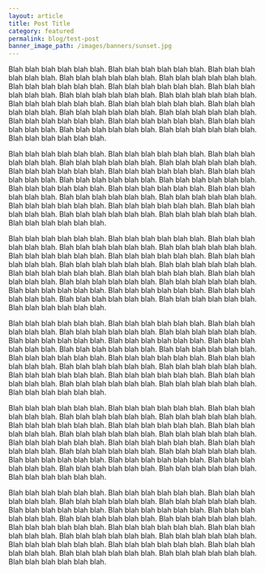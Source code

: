 ```yaml
---
layout: article
title: Post Title
category: featured
permalink: blog/test-post
banner_image_path: /images/banners/sunset.jpg
---
```


Blah blah blah blah blah blah. Blah blah blah blah blah blah. Blah blah blah blah blah blah.	Blah blah blah blah blah blah. Blah blah blah blah blah blah. Blah blah blah blah blah blah.	Blah blah blah blah blah blah. Blah blah blah blah blah blah. Blah blah blah blah blah blah.	Blah blah blah blah blah blah. Blah blah blah blah blah blah. Blah blah blah blah blah blah.	Blah blah blah blah blah blah. Blah blah blah blah blah blah. Blah blah blah blah blah blah.	Blah blah blah blah blah blah. Blah blah blah blah blah blah. Blah blah blah blah blah blah.	Blah blah blah blah blah blah. Blah blah blah blah blah blah. Blah blah blah blah blah blah.


Blah blah blah blah blah blah. Blah blah blah blah blah blah. Blah blah blah blah blah blah.	Blah blah blah blah blah blah. Blah blah blah blah blah blah. Blah blah blah blah blah blah.	Blah blah blah blah blah blah. Blah blah blah blah blah blah. Blah blah blah blah blah blah.	Blah blah blah blah blah blah. Blah blah blah blah blah blah. Blah blah blah blah blah blah.	Blah blah blah blah blah blah. Blah blah blah blah blah blah. Blah blah blah blah blah blah.	Blah blah blah blah blah blah. Blah blah blah blah blah blah. Blah blah blah blah blah blah.	Blah blah blah blah blah blah. Blah blah blah blah blah blah. Blah blah blah blah blah blah.


Blah blah blah blah blah blah. Blah blah blah blah blah blah. Blah blah blah blah blah blah.	Blah blah blah blah blah blah. Blah blah blah blah blah blah. Blah blah blah blah blah blah.	Blah blah blah blah blah blah. Blah blah blah blah blah blah. Blah blah blah blah blah blah.	Blah blah blah blah blah blah. Blah blah blah blah blah blah. Blah blah blah blah blah blah.	Blah blah blah blah blah blah. Blah blah blah blah blah blah. Blah blah blah blah blah blah.	Blah blah blah blah blah blah. Blah blah blah blah blah blah. Blah blah blah blah blah blah.	Blah blah blah blah blah blah. Blah blah blah blah blah blah. Blah blah blah blah blah blah.


Blah blah blah blah blah blah. Blah blah blah blah blah blah. Blah blah blah blah blah blah.	Blah blah blah blah blah blah. Blah blah blah blah blah blah. Blah blah blah blah blah blah.	Blah blah blah blah blah blah. Blah blah blah blah blah blah. Blah blah blah blah blah blah.	Blah blah blah blah blah blah. Blah blah blah blah blah blah. Blah blah blah blah blah blah.	Blah blah blah blah blah blah. Blah blah blah blah blah blah. Blah blah blah blah blah blah.	Blah blah blah blah blah blah. Blah blah blah blah blah blah. Blah blah blah blah blah blah.	Blah blah blah blah blah blah. Blah blah blah blah blah blah. Blah blah blah blah blah blah.


Blah blah blah blah blah blah. Blah blah blah blah blah blah. Blah blah blah blah blah blah.	Blah blah blah blah blah blah. Blah blah blah blah blah blah. Blah blah blah blah blah blah.	Blah blah blah blah blah blah. Blah blah blah blah blah blah. Blah blah blah blah blah blah.	Blah blah blah blah blah blah. Blah blah blah blah blah blah. Blah blah blah blah blah blah.	Blah blah blah blah blah blah. Blah blah blah blah blah blah. Blah blah blah blah blah blah.	Blah blah blah blah blah blah. Blah blah blah blah blah blah. Blah blah blah blah blah blah.	Blah blah blah blah blah blah. Blah blah blah blah blah blah. Blah blah blah blah blah blah.


Blah blah blah blah blah blah. Blah blah blah blah blah blah. Blah blah blah blah blah blah.	Blah blah blah blah blah blah. Blah blah blah blah blah blah. Blah blah blah blah blah blah.	Blah blah blah blah blah blah. Blah blah blah blah blah blah. Blah blah blah blah blah blah.	Blah blah blah blah blah blah. Blah blah blah blah blah blah. Blah blah blah blah blah blah.	Blah blah blah blah blah blah. Blah blah blah blah blah blah. Blah blah blah blah blah blah.	Blah blah blah blah blah blah. Blah blah blah blah blah blah. Blah blah blah blah blah blah.	Blah blah blah blah blah blah. Blah blah blah blah blah blah. Blah blah blah blah blah blah.